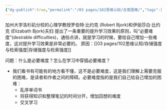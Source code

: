 ```yaml
---
{"dg-publish":true,"permalink":"/03 pages/102思维认知/合意困难/","tags":["PKM"],"created":"2024-11-30T20:49:49.448+08:00","updated":"2025-03-04T13:37:35.075+08:00"}
---
```


加州大学洛杉矶分校的心理学教授罗伯特·比约克 (Robert Bjork)和伊丽莎白·比约克 (Elizabath Bjork)夫妇
提出了一条重要的提升学习效果的原则，叫“必要难度”(desirable difficulties)，通俗点讲，就是学习的时候，要给自己增加一些难度，这对提升学习效果是非常必要的。
原因：[[03 pages/102思维认知/存储强度与检索强度\|存储强度与检索强度]]

问题：什么是必要难度？怎么在学习中穿插必要难度？

- 我们看书有可能有的地方看不懂，这不是必要难度，这是我们理解上需要克服的困难，是读者和作者之间的障碍。必要难度指的是我们自己给自己增加的困难：
	- 乱序单词书
	- 将获得知识和整理笔记的时间分开，增加回想的难度
	- 交叉学习